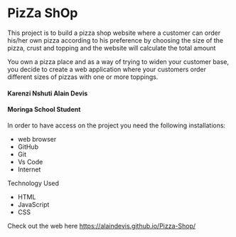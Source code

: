 # PizZa ShOp

This project is to build a pizza shop website where a customer can order his/her own pizza according to his preference by choosing the size of the pizza, crust and topping and the website will calculate the total amount

You own a pizza place and as a way of trying to widen your customer base, you decide to create a web application where your customers order different sizes of pizzas with one or more toppings. 

#### Karenzi Nshuti Alain Devis
#### Moringa School Student

In order to have access on the project you need the following installations:
* web browser
* GitHub
* Git
* Vs Code
* Internet

Technology Used
* HTML
* JavaScript
* CSS

Check out the web here https://alaindevis.github.io/Pizza-Shop/